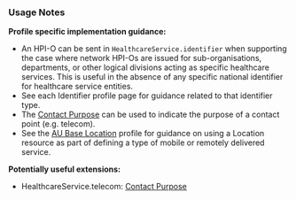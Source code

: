 ### Usage Notes

**Profile specific implementation guidance:**
- An HPI-O can be sent in `HealthcareService.identifier` when supporting  the case where network HPI-Os are issued for sub-organisations, departments, or other logical divisions acting as specific healthcare services. This is useful in the absence of any specific national identifier for healthcare service entities.
- See each Identifier profile page for guidance related to that identifier type.
- The [Contact Purpose](StructureDefinition-contact-purpose.html) can be used to indicate the purpose of a contact point (e.g. telecom).
- See the [AU Base Location](StructureDefinition-au-location.html) profile for guidance on using a Location resource as part of defining a type of mobile or remotely delivered service.

**Potentially useful extensions:**
* HealthcareService.telecom: [Contact Purpose](StructureDefinition-contact-purpose.html)